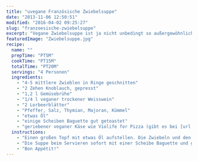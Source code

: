 ```yaml
---
title: "uvegane Französische Zwiebelsuppe"
date: "2013-11-06 12:50:51"
modified: "2016-04-02 09:25:27"
slug: "franzoesische-zwiebelsuppe"
excerpt: "Vegane Zwiebelsuppe ist ja nicht unbedingt so außergewöhnlich. Die Krönung der Suppe mit getoastetem Weißbrot und geschmolzenem veganem Käse, das macht es aus!"
featuredImage: "Zwiebelsuppe.jpg"
recipe:
  name: ""
  prepTime: "PT5M"
  cookTime: "PT15M"
  totalTime: "PT20M"
  servings: "4 Personen"
  ingredients:
    - "4-5 mittlere Zwieblen in Ringe geschnitten"
    - "2 Zehen Knoblauch, gepresst"
    - "1,2 l Gemüsebrühe"
    - "1/4 l veganer trockener Weisswein"
    - "2 Lorbeerblätter"
    - "Pfeffer, Salz, Thymian, Majoran, Kümmel"
    - "etwas Öl"
    - "einige Scheiben Baguette gut getoastet"
    - "geriebener veganer Käse wie Violife for Pizza (gibt es bei [url href=\"http://www.boutique-vegan.com/food/dairy-alternatives/Violife-for-Pizza-200g.html?listtype=search&searchparam=violife\" target=\"_blank\"]Boutique Vegan[/url])"
  instructions:
    - "Einen großen Topf mit etwas Öl aufstellen. Die Zwiebeln und den Knoblauch darin glasig braten. Mit dem Wein ablöschen und mit der Gemüsebrühe auffüllen. Gewürze zugeben (nicht mit Würze sparen!) und 15-20min köcheln lassen. Ev. nochmals abschmecken."
    - "Die Suppe beim Servieren sofort mit einer Scheibe Baguette und geriebenen Käse toppen und warten bis der Käse schmilzt."
    - "Bon Appétit!"
---
```


